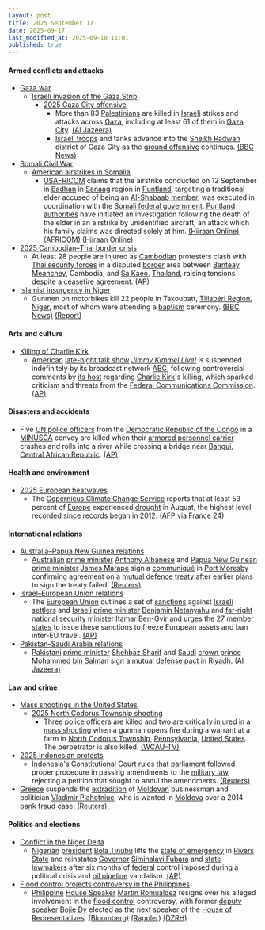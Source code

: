 ```yaml
---
layout: post
title: 2025 September 17
date: 2025-09-17
last_modified_at: 2025-09-18 11:01
published: true
---
```



#### Armed conflicts and attacks

* [Gaza war](https://en.wikipedia.org/wiki/Gaza_war "Gaza war")
  * [Israeli invasion of the Gaza Strip](https://en.wikipedia.org/wiki/Israeli_invasion_of_the_Gaza_Strip "Israeli invasion of the Gaza Strip")
    * [2025 Gaza City offensive](https://en.wikipedia.org/wiki/2025_Gaza_City_offensive "2025 Gaza City offensive")
      * More than 83 [Palestinians](https://en.wikipedia.org/wiki/Palestinians "Palestinians") are killed in [Israeli](https://en.wikipedia.org/wiki/Israel "Israel") strikes and attacks across [Gaza](https://en.wikipedia.org/wiki/Gaza_Strip "Gaza Strip"), including at least 61 of them in [Gaza City](https://en.wikipedia.org/wiki/Gaza_City "Gaza City"). [(Al Jazeera)](https://www.aljazeera.com/news/liveblog/2025/9/17/live-israel-kills-a-dozen-palestinians-as-gaza-city-invasion-intensifies)
      * [Israeli troops](https://en.wikipedia.org/wiki/Israeli_Ground_Forces "Israeli Ground Forces") and tanks advance into the [Sheikh Radwan](https://en.wikipedia.org/wiki/Sheikh_Radwan "Sheikh Radwan") district of Gaza City as the [ground offensive](https://en.wikipedia.org/wiki/Offensive_%28military%29 "Offensive (military)") continues. [(BBC News)](https://www.bbc.co.uk/news/articles/c4gv881exj2o)
* [Somali Civil War](https://en.wikipedia.org/wiki/Somali_Civil_War_%282009%E2%80%93present%29 "Somali Civil War (2009–present)")
  * [American airstrikes in Somalia](https://en.wikipedia.org/wiki/American_airstrikes_in_Somalia "American airstrikes in Somalia")
    * [USAFRICOM](https://en.wikipedia.org/wiki/USAFRICOM "USAFRICOM") claims that the airstrike conducted on 12 September in [Badhan](https://en.wikipedia.org/wiki/Badhan%2C_Sanaag "Badhan, Sanaag") in [Sanaag](https://en.wikipedia.org/wiki/Sanaag "Sanaag") region in [Puntland](https://en.wikipedia.org/wiki/Puntland "Puntland"), targeting a traditional elder accused of being an [Al-Shabaab member](https://en.wikipedia.org/wiki/Al-Shabaab_militant "Al-Shabaab militant"), was executed in coordination with the [Somali federal government](https://en.wikipedia.org/wiki/Somali_federal_government "Somali federal government"). [Puntland authorities](https://en.wikipedia.org/wiki/Government_of_Puntland "Government of Puntland") have initiated an investigation following the death of the elder in an airstrike by unidentified aircraft, an attack which his family claims was directed solely at him. [(Hiiraan Online)](https://www.hiiraan.com/news4/2025/Sept/202957/u_s_airstrike_kills_alleged_al_shabaab_weapons_dealer_in_somalia_s_sanaag_region.aspx) [(AFRICOM)](https://www.africom.mil/pressrelease/35996/us-forces-conduct-strikes-targeting-al-shabaab) [(Hiiraan Online)](https://www.hiiraan.com/news4/2025/Sept/202917/puntland_probes_airstrike_as_family_says_elder_was_sole_target_in_sanaag.aspx)
* [2025 Cambodian–Thai border crisis](https://en.wikipedia.org/wiki/2025_Cambodian%E2%80%93Thai_border_crisis "2025 Cambodian–Thai border crisis")
  * At least 28 people are injured as [Cambodian](https://en.wikipedia.org/wiki/Cambodia "Cambodia") protesters clash with [Thai security forces](https://en.wikipedia.org/wiki/Royal_Thai_Army "Royal Thai Army") in a disputed [border](https://en.wikipedia.org/wiki/Cambodia%E2%80%93Thailand_border "Cambodia–Thailand border") area between [Banteay Meanchey](https://en.wikipedia.org/wiki/Banteay_Meanchey_province "Banteay Meanchey province"), Cambodia, and [Sa Kaeo](https://en.wikipedia.org/wiki/Sa_Kaeo_province "Sa Kaeo province"), [Thailand](https://en.wikipedia.org/wiki/Thailand "Thailand"), raising tensions despite a [ceasefire](https://en.wikipedia.org/wiki/Ceasefire "Ceasefire") agreement. [(AP)](https://apnews.com/article/thailand-cambodia-clashes-border-territory-dispute-ceasefire-2f69565a7747b0db6a1dc3b0066b04b8)
* [Islamist insurgency in Niger](https://en.wikipedia.org/wiki/Islamist_insurgency_in_Niger "Islamist insurgency in Niger")
  * Gunmen on motorbikes kill 22 people in Takoubatt, [Tillabéri Region](https://en.wikipedia.org/wiki/Tillab%C3%A9ri_Region "Tillabéri Region"), [Niger](https://en.wikipedia.org/wiki/Niger "Niger"), most of whom were attending a [baptism](https://en.wikipedia.org/wiki/Baptism "Baptism") ceremony. [(BBC News)](https://www.bbc.com/news/articles/ce863x3g7jko) [(Report)](https://report.az/en/other-countries/gunmen-fire-on-niger-baptism-ceremony-kill-22-villagers)

#### Arts and culture

* [Killing of Charlie Kirk](https://en.wikipedia.org/wiki/Killing_of_Charlie_Kirk "Killing of Charlie Kirk")
  * [American](https://en.wikipedia.org/wiki/Television_in_the_United_States "Television in the United States") [late-night talk show](https://en.wikipedia.org/wiki/Late-night_talk_show "Late-night talk show") *[Jimmy Kimmel Live!](https://en.wikipedia.org/wiki/Jimmy_Kimmel_Live%21 "Jimmy Kimmel Live!")* is suspended indefinitely by its broadcast network [ABC](https://en.wikipedia.org/wiki/American_Broadcasting_Company "American Broadcasting Company"), following controversial comments by [its host](https://en.wikipedia.org/wiki/Jimmy_Kimmel "Jimmy Kimmel") regarding [Charlie Kirk](https://en.wikipedia.org/wiki/Charlie_Kirk "Charlie Kirk")'s killing, which sparked criticism and threats from the [Federal Communications Commission](https://en.wikipedia.org/wiki/Federal_Communications_Commission "Federal Communications Commission"). [(AP)](https://apnews.com/article/jimmy-kimmel-show-suspended-charlie-kirk-a2bfa904429c318fe52e7d3493c6883d)

#### Disasters and accidents

* Five [UN police officers](https://en.wikipedia.org/wiki/United_Nations_Police "United Nations Police") from the [Democratic Republic of the Congo](https://en.wikipedia.org/wiki/Democratic_Republic_of_the_Congo "Democratic Republic of the Congo") in a [MINUSCA](https://en.wikipedia.org/wiki/MINUSCA "MINUSCA") convoy are killed when their [armored personnel carrier](https://en.wikipedia.org/wiki/Armored_personnel_carrier "Armored personnel carrier") crashes and rolls into a river while crossing a bridge near [Bangui](https://en.wikipedia.org/wiki/Bangui "Bangui"), [Central African Republic](https://en.wikipedia.org/wiki/Central_African_Republic "Central African Republic"). [(AP)](https://apnews.com/article/un-peacekeepers-central-african-republic-2434ac1228917e901666a918bdf9ab91)

#### Health and environment

* [2025 European heatwaves](https://en.wikipedia.org/wiki/2025_European_heatwaves "2025 European heatwaves")
  * The [Copernicus Climate Change Service](https://en.wikipedia.org/wiki/Copernicus_Climate_Change_Service "Copernicus Climate Change Service") reports that at least 53 percent of [Europe](https://en.wikipedia.org/wiki/Europe "Europe") experienced [drought](https://en.wikipedia.org/wiki/Drought "Drought") in August, the highest level recorded since records began in 2012. [(AFP via France 24)](https://www.france24.com/en/live-news/20250918-europe-mediterranean-coast-saw-record-drought-in-august-afp-analysis-of-eu-data)

#### International relations

* [Australia–Papua New Guinea relations](https://en.wikipedia.org/wiki/Australia%E2%80%93Papua_New_Guinea_relations "Australia–Papua New Guinea relations")
  * [Australian](https://en.wikipedia.org/wiki/Australia "Australia") [prime minister](https://en.wikipedia.org/wiki/Prime_Minister_of_Australia "Prime Minister of Australia") [Anthony Albanese](https://en.wikipedia.org/wiki/Anthony_Albanese "Anthony Albanese") and [Papua New Guinean](https://en.wikipedia.org/wiki/Papua_New_Guinea "Papua New Guinea") [prime minister](https://en.wikipedia.org/wiki/Prime_Minister_of_Papua_New_Guinea "Prime Minister of Papua New Guinea") [James Marape](https://en.wikipedia.org/wiki/James_Marape "James Marape") sign a [communiqué](https://en.wikipedia.org/wiki/Communiqu%C3%A9 "Communiqué") in [Port Moresby](https://en.wikipedia.org/wiki/Port_Moresby "Port Moresby") confirming agreement on a [mutual defence treaty](https://en.wikipedia.org/wiki/Defense_pact "Defense pact") after earlier plans to sign the treaty failed. [(Reuters)](https://www.reuters.com/world/china/australia-papua-new-guinea-sign-communique-after-mutual-defence-treaty-stalls-2025-09-17/)
* [Israel–European Union relations](https://en.wikipedia.org/wiki/Israel%E2%80%93European_Union_relations "Israel–European Union relations")
  * The [European Union](https://en.wikipedia.org/wiki/European_Union "European Union") outlines a set of [sanctions](https://en.wikipedia.org/wiki/Economic_sanctions "Economic sanctions") against [Israeli settlers](https://en.wikipedia.org/wiki/Israeli_settlers "Israeli settlers") and [Israeli](https://en.wikipedia.org/wiki/Israel "Israel") [prime minister](https://en.wikipedia.org/wiki/Prime_Minister_of_Israel "Prime Minister of Israel") [Benjamin Netanyahu](https://en.wikipedia.org/wiki/Benjamin_Netanyahu "Benjamin Netanyahu") and [far-right](https://en.wikipedia.org/wiki/Far-right_politics_in_Israel "Far-right politics in Israel") [national security minister](https://en.wikipedia.org/wiki/Ministry_of_National_Security_%28Israel%29 "Ministry of National Security (Israel)") [Itamar Ben-Gvir](https://en.wikipedia.org/wiki/Itamar_Ben-Gvir "Itamar Ben-Gvir") and urges the 27 [member states](https://en.wikipedia.org/wiki/Member_state_of_the_European_Union "Member state of the European Union") to issue these sanctions to freeze European assets and ban inter-EU travel. [(AP)](https://apnews.com/article/eu-israel-sanctions-tariffs-gaza-war-94aa802ef07e2483b06724800c5c0238)
* [Pakistan–Saudi Arabia relations](https://en.wikipedia.org/wiki/Pakistan%E2%80%93Saudi_Arabia_relations "Pakistan–Saudi Arabia relations")
  * [Pakistani](https://en.wikipedia.org/wiki/Pakistan "Pakistan") [prime minister](https://en.wikipedia.org/wiki/Prime_Minister_of_Pakistan "Prime Minister of Pakistan") [Shehbaz Sharif](https://en.wikipedia.org/wiki/Shehbaz_Sharif "Shehbaz Sharif") and [Saudi](https://en.wikipedia.org/wiki/Saudi_Arabia "Saudi Arabia") [crown prince](https://en.wikipedia.org/wiki/Crown_Prince_of_Saudi_Arabia "Crown Prince of Saudi Arabia") [Mohammed bin Salman](https://en.wikipedia.org/wiki/Mohammed_bin_Salman "Mohammed bin Salman") sign a mutual [defense pact](https://en.wikipedia.org/wiki/Defense_pact "Defense pact") in [Riyadh](https://en.wikipedia.org/wiki/Riyadh "Riyadh"). [(Al Jazeera)](https://www.aljazeera.com/news/2025/9/17/saudi-arabia-signs-mutual-defence-pact-with-nuclear-armed-pakistan)

#### Law and crime

* [Mass shootings in the United States](https://en.wikipedia.org/wiki/Mass_shootings_in_the_United_States "Mass shootings in the United States")
  * [2025 North Codorus Township shooting](https://en.wikipedia.org/wiki/2025_North_Codorus_Township_shooting "2025 North Codorus Township shooting")
    * Three police officers are killed and two are critically injured in a [mass shooting](https://en.wikipedia.org/wiki/Mass_shooting "Mass shooting") when a gunman opens fire during a warrant at a farm in [North Codorus Township](https://en.wikipedia.org/wiki/North_Codorus_Township%2C_Pennsylvania "North Codorus Township, Pennsylvania"), [Pennsylvania](https://en.wikipedia.org/wiki/Pennsylvania "Pennsylvania"), [United States](https://en.wikipedia.org/wiki/United_States "United States"). The perpetrator is also killed. [(WCAU-TV)](https://www.nbcphiladelphia.com/news/local/live-updates-multiple-officers-shot-in-york-county-pennsylvania/4271002/)
* [2025 Indonesian protests](https://en.wikipedia.org/wiki/2025_Indonesian_protests "2025 Indonesian protests")
  * [Indonesia](https://en.wikipedia.org/wiki/Indonesia "Indonesia")'s [Constitutional Court](https://en.wikipedia.org/wiki/Constitutional_Court_of_Indonesia "Constitutional Court of Indonesia") rules that [parliament](https://en.wikipedia.org/wiki/People%27s_Consultative_Assembly "People's Consultative Assembly") followed proper procedure in passing amendments to the [military law](https://en.wikipedia.org/wiki/Indonesian_National_Armed_Forces_Law "Indonesian National Armed Forces Law"), rejecting a petition that sought to annul the amendments. [(Reuters)](https://www.reuters.com/world/asia-pacific/indonesia-court-finds-no-procedural-flaws-with-law-expanding-militarys-role-2025-09-17/)
* [Greece](https://en.wikipedia.org/wiki/Greece "Greece") suspends the [extradition](https://en.wikipedia.org/wiki/Extradition "Extradition") of [Moldovan](https://en.wikipedia.org/wiki/Moldovans "Moldovans") businessman and politician [Vladimir Plahotniuc](https://en.wikipedia.org/wiki/Vladimir_Plahotniuc "Vladimir Plahotniuc"), who is wanted in [Moldova](https://en.wikipedia.org/wiki/Moldova "Moldova") over a 2014 [bank fraud](https://en.wikipedia.org/wiki/Bank_fraud "Bank fraud") case. [(Reuters)](https://www.reuters.com/world/greece-suspends-tycoon-plahotniucs-extradition-moldova-says-moldovan-prosecutor-2025-09-17/)

#### Politics and elections

* [Conflict in the Niger Delta](https://en.wikipedia.org/wiki/Conflict_in_the_Niger_Delta "Conflict in the Niger Delta")
  * [Nigerian](https://en.wikipedia.org/wiki/Nigeria "Nigeria") [president](https://en.wikipedia.org/wiki/President_of_Nigeria "President of Nigeria") [Bola Tinubu](https://en.wikipedia.org/wiki/Bola_Tinubu "Bola Tinubu") lifts the [state of emergency](https://en.wikipedia.org/wiki/State_of_emergency "State of emergency") in [Rivers State](https://en.wikipedia.org/wiki/Rivers_State "Rivers State") and reinstates [Governor](https://en.wikipedia.org/wiki/Governor_of_Rivers_State "Governor of Rivers State") [Siminalayi Fubara](https://en.wikipedia.org/wiki/Siminalayi_Fubara "Siminalayi Fubara") and [state lawmakers](https://en.wikipedia.org/wiki/Rivers_State_House_of_Assembly "Rivers State House of Assembly") after six months of [federal](https://en.wikipedia.org/wiki/Federal_government_of_Nigeria "Federal government of Nigeria") control imposed during a political crisis and [oil pipeline](https://en.wikipedia.org/wiki/Petroleum_industry_in_Nigeria "Petroleum industry in Nigeria") vandalism. [(AP)](https://apnews.com/article/nigeria-rivers-state-emergency-rule-president-2d7268ac6b182caa379c6436362a99b6)
* [Flood control projects controversy in the Philippines](https://en.wikipedia.org/wiki/Flood_control_projects_controversy_in_the_Philippines "Flood control projects controversy in the Philippines")
  * [Philippine](https://en.wikipedia.org/wiki/Philippine "Philippine") [House Speaker](https://en.wikipedia.org/wiki/Speaker_of_the_House_of_Representatives_of_the_Philippines "Speaker of the House of Representatives of the Philippines") [Martin Romualdez](https://en.wikipedia.org/wiki/Martin_Romualdez "Martin Romualdez") resigns over his alleged involvement in the [flood control](https://en.wikipedia.org/wiki/Flood_control "Flood control") controversy, with former [deputy speaker](https://en.wikipedia.org/wiki/Deputy_Speaker_of_the_House_of_Representatives_of_the_Philippines "Deputy Speaker of the House of Representatives of the Philippines") [Bojie Dy](https://en.wikipedia.org/wiki/Bojie_Dy "Bojie Dy") elected as the next speaker of the [House of Representatives](https://en.wikipedia.org/wiki/House_of_Representatives_of_the_Philippines "House of Representatives of the Philippines"). [(Bloomberg)](https://www.bloomberg.com/news/articles/2025-09-17/marcos-cousin-to-step-down-as-philippines-congress-speaker) [(Rappler)](https://www.rappler.com/newsbreak/inside-track/speaker-martin-romualdez-resigning/) [(DZRH)](https://dzrh.com.ph/post/faustino-bojie-dy-assumes-seat-as-new-house-speaker-after-romualdez-resigns)

